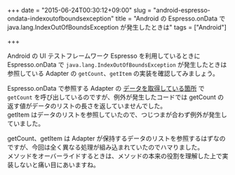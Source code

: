 +++
date = "2015-06-24T00:30:12+09:00"
slug = "android-espresso-ondata-indexoutofboundsexception"
title = "Android の Espresso.onData で java.lang.IndexOutOfBoundsException が発生したときは"
tags = ["Android"]

+++

Android の UI テストフレームワーク Espresso を利用しているときに Espresso.onData で `java.lang.IndexOutOfBoundsException` が発生したときは参照している Adapter の `getCount`、`getItem` の実装を確認してみましょう。

Espresso.onData で参照する Adapter の [データを取得している箇所][code] で `getCount` を呼び出しているのですが、例外が発生したコードでは getCount の返す値がデータのリストの長さを返していませんでした。  
getItem はデータのリストを参照していたので、つじつまが合わず例外が発生していました。

getCount、getItem は Adapter が保持するデータのリストを参照するはずなのですが、今回は全く異なる処理が組み込まれていたのでハマりました。  
メソッドをオーバーライドするときは、メソッドの本来の役割を理解した上で実装しないと痛い目にあいますね。

[code]: https://code.google.com/p/android-test-kit/source/browse/espresso/lib/src/main/java/com/google/android/apps/common/testing/ui/espresso/action/AdapterViewProtocols.java#49
